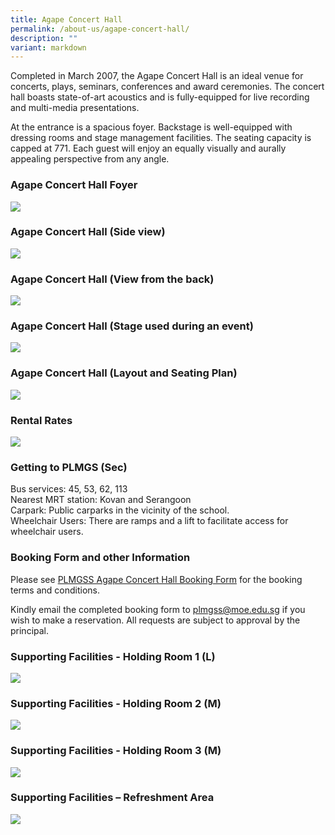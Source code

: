 ```yaml
---
title: Agape Concert Hall
permalink: /about-us/agape-concert-hall/
description: ""
variant: markdown
---
```

Completed in March 2007, the Agape Concert Hall is an ideal venue for concerts, plays, seminars, conferences and award ceremonies. The concert hall boasts state-of-art acoustics and is fully-equipped for live recording and multi-media presentations.

At the entrance is a spacious foyer. Backstage is well-equipped with dressing rooms and stage management facilities. The seating capacity is capped at 771. Each guest will enjoy an equally visually and aurally appealing perspective from any angle.

### Agape Concert Hall Foyer
![](/images/agape01.jpg)

### Agape Concert Hall (Side view)
![](/images/agape02.jpg)

### Agape Concert Hall (View from the back)
![](/images/agape03.jpg)

### Agape Concert Hall (Stage used during an event)
![](/images/agape04.jpg)

### Agape Concert Hall (Layout and Seating Plan)
![](/images/agape05.jpg)

### Rental Rates
![](/images/agapehallrentalprice2.png)

### Getting to PLMGS (Sec)

Bus services: 45, 53, 62, 113<br>Nearest MRT station: Kovan and Serangoon
<br>Carpark: Public carparks in the vicinity of the school. 
<br>Wheelchair Users: There are ramps and a lift to facilitate access for wheelchair users.

  

### Booking Form and other Information

Please see [PLMGSS Agape Concert Hall Booking Form](/files/PLMGSS_Agape_Concert_Hall_Booking_Form_V2024_1.pdf) for the booking terms and conditions. 

Kindly email the completed booking form to plmgss@moe.edu.sg if you wish to make a reservation. All requests are subject to approval by the principal.

### Supporting Facilities - Holding Room 1 (L)
![](/images/agape06.jpg)

### Supporting Facilities - Holding Room 2 (M)

![](/images/Holding%20Room%202%20(M).jpg)

### Supporting Facilities - Holding Room 3 (M)
![](/images/Holding%20Room%203%20(M).jpg)

### Supporting Facilities – Refreshment Area

![](/images/agape10.jpg)